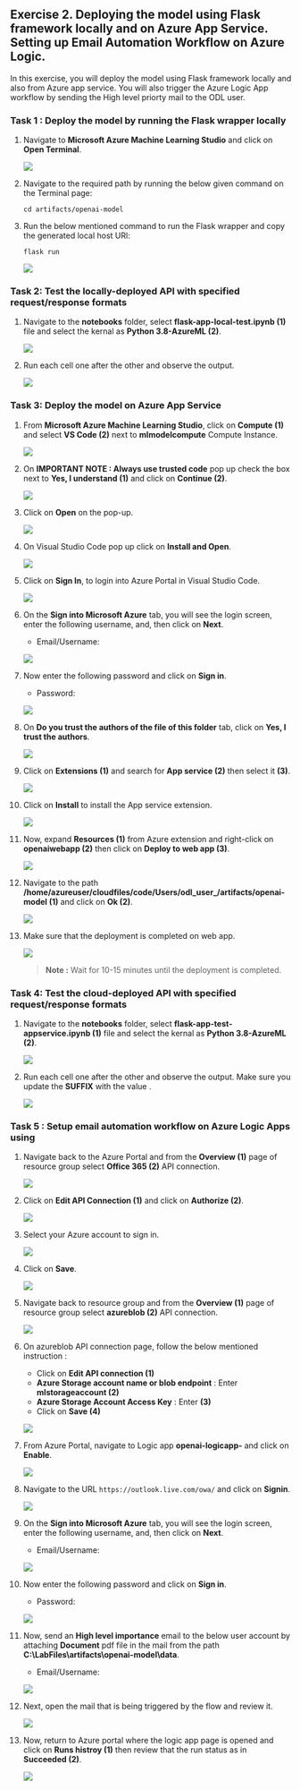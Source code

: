 ## Exercise 2. Deploying the model using Flask framework locally and on Azure App Service. Setting up Email Automation Workflow on Azure Logic.

In this exercise, you will deploy the model using Flask framework locally and also from Azure app service. You will also trigger the Azure Logic App workflow by sending the High level priorty mail to the ODL user.

### Task 1 : Deploy the model by running the Flask wrapper locally

    
1. Navigate to **Microsoft Azure Machine Learning Studio** and click on **Open Terminal**.

   ![](Images/terminal.png)
   
1. Navigate to the required path by running the below given command on the Terminal page:

    ```
    cd artifacts/openai-model
    ```
1. Run the below mentioned command to run the Flask wrapper and copy the generated local host URl:

   ```
   flask run
   ```
   ![](Images/localhosturl.png)
   
### Task 2: Test the locally-deployed API with specified request/response formats

1. Navigate to the **notebooks** folder, select **flask-app-local-test.ipynb (1)** file and select the kernal as **Python 3.8-AzureML (2)**.

    ![](Images/testapplocally.png)
    
1. Run each cell one after the other and observe the output. 

   ![](Images/testapplocally1.png)
    
### Task 3: Deploy the model on Azure App Service

1. From **Microsoft Azure Machine Learning Studio**, click on **Compute (1)** and select **VS Code (2)** next to **mlmodelcompute<inject key="DeploymentID" enableCopy="false"/>** Compute Instance.

    ![](Images/vscode.png)

1. On **IMPORTANT NOTE : Always use trusted code** pop up check the box next to **Yes, I understand (1)** and click on **Continue (2)**.

    ![](Images/impnote.png)

1. Click on **Open** on the pop-up.

    ![](Images/open.png)
    
3. On Visual Studio Code pop up click on **Install and Open**.

    ![](Images/installadopen.png)
    
1. Click on **Sign In**, to login into Azure Portal  in Visual Studio Code.

    ![](Images/vscodesignin.png)
    
1. On the **Sign into Microsoft Azure** tab, you will see the login screen, enter the following username, and, then click on **Next**.

   * Email/Username: <inject key="AzureAdUserEmail"></inject>

   ![](https://github.com/CloudLabsAI-Azure/AIW-SAP-on-Azure/raw/main/media/M2-Ex1-portalsignin-1.png?raw=true)

3. Now enter the following password and click on **Sign in**. 

   * Password: <inject key="AzureAdUserPassword"></inject>

   ![](https://github.com/CloudLabsAI-Azure/AIW-SAP-on-Azure/blob/main/media/M2-Ex1-portalsignin-2.png?raw=true)
   

1. On **Do you trust the authors of the file of this folder** tab, click on **Yes, I trust the authors**.

    ![](Images/yesItrust.png)

1. Click on **Extensions (1)** and search for **App service (2)** then select it **(3)**.

    ![](Images/extension.png)
    
1. Click on **Install** to install the App service extension.

    ![](Images/installappservice.png)
    
3. Now, expand **Resources (1)** from Azure extension and right-click on **openaiwebapp<inject key="DeploymentID" enableCopy="false"/> (2)** then click on **Deploy to web app (3)**.

    ![](Images/deploytowebapp.png)
    
1. Navigate to the path **/home/azureuser/cloudfiles/code/Users/odl_user_<inject key="DeploymentID" enableCopy="false"/>/artifacts/openai-model (1)** and click on **Ok (2)**.

    ![](Images/openaifolder.png)

   
1. Make sure that the deployment is completed on web app.
   
   ![](Images/openaiwebdeployment.png)
   
   > **Note :** Wait for 10-15 minutes until the deployment is completed.
   
### Task 4: Test the cloud-deployed API with specified request/response formats

1. Navigate to the **notebooks** folder, select **flask-app-test-appservice.ipynb (1)** file and select the kernal as **Python 3.8-AzureML (2)**.

   ![](/Images/testappservice.png)
    
1. Run each cell one after the other and observe the output. Make sure you update the **SUFFIX** with the value **<inject key="DeploymentID" enableCopy="false"/>**.

   ![](Images/webapptest1.png)

### Task 5 : Setup email automation workflow on Azure Logic Apps using

1. Navigate back to the Azure Portal and from the **Overview (1)** page of resource group select **Office 365 (2)** API connection.

   ![](Images/office365.png)
   
1. Click on **Edit API Connection (1)** and click on **Authorize (2)**.

   ![](Images/editapi.png)
   
1. Select your Azure account to sign in.

   ![](Images/chooseaccount1.png)
   
1. Click on **Save**.

    ![](Images/saveapi.png)

1. Navigate back to resource group and from the **Overview (1)** page of resource group select **azureblob (2)** API connection.

    ![](Images/azureblob.png)
    
1. On azureblob API connection page, follow the below mentioned instruction : 

    - Click on **Edit API connection (1)**
    - **Azure Storage account name or blob endpoint** :  Enter **mlstorageaccount<inject key="DeploymentID" enableCopy="false"/> (2)**
    - **Azure Storage Account Access Key** : Enter **<inject key="StorageaccountKey" enableCopy="true"/> (3)**
    - Click on **Save (4)**

    ![](Images/editapiblo.png)

1. From Azure Portal, navigate to Logic app **openai-logicapp-<inject key="DeploymentID" enableCopy="false"/>** and click on **Enable**.

    ![](Images/enable.png)
    
3. Navigate to the URL `https://outlook.live.com/owa/` and click on  **Signin**.

    ![](Images/signin.png)
    
1. On the **Sign into Microsoft Azure** tab, you will see the login screen, enter the following username, and, then click on **Next**.

   * Email/Username: <inject key="AzureAdUserEmail"></inject>

   ![](https://github.com/CloudLabsAI-Azure/AIW-SAP-on-Azure/raw/main/media/M2-Ex1-portalsignin-1.png?raw=true)

3. Now enter the following password and click on **Sign in**. 

   * Password: <inject key="AzureAdUserPassword"></inject>

   ![](https://github.com/CloudLabsAI-Azure/AIW-SAP-on-Azure/blob/main/media/M2-Ex1-portalsignin-2.png?raw=true)

1. Now, send an **High level importance** email to the below user account by attaching **Document** pdf file in the mail from the path **C:\LabFiles\artifacts\openai-model\data**.

    * Email/Username: <inject key="AzureAdUserEmail"></inject>
    
    ![](Images/highimportance.png)
    
1. Next, open the mail that is being triggered by the flow and review it.

    ![](Images/reviewmail.png)
    
1. Now, return to Azure portal where the logic app page is opened and click on **Runs histroy (1)** then review that the run status as in **Succeeded (2)**.

    ![](Images/runhisory.png)
